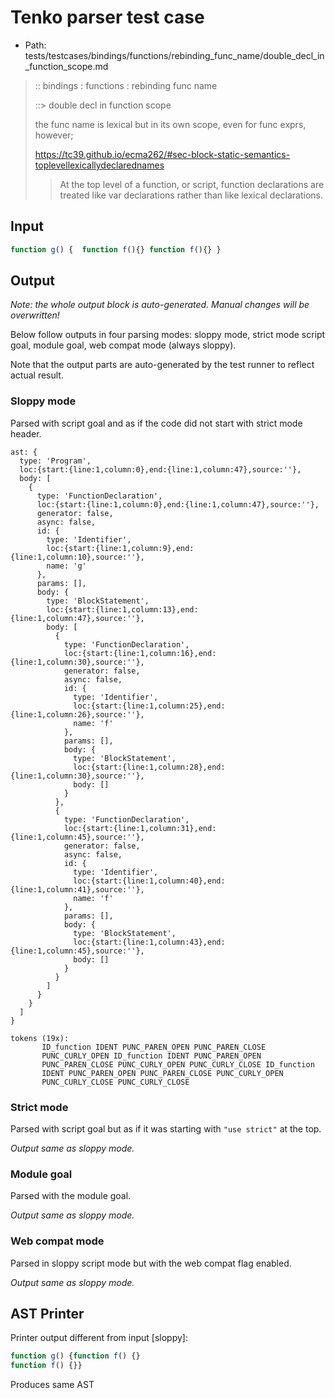 # Tenko parser test case

- Path: tests/testcases/bindings/functions/rebinding_func_name/double_decl_in_function_scope.md

> :: bindings : functions : rebinding func name
>
> ::> double decl in function scope
> 
> the func name is lexical but in its own scope, even for func exprs, however;
> 
> https://tc39.github.io/ecma262/#sec-block-static-semantics-toplevellexicallydeclarednames
> 
> > At the top level of a function, or script, function declarations are treated like var declarations rather than like lexical declarations.

## Input

`````js
function g() {  function f(){} function f(){} }
`````

## Output

_Note: the whole output block is auto-generated. Manual changes will be overwritten!_

Below follow outputs in four parsing modes: sloppy mode, strict mode script goal, module goal, web compat mode (always sloppy).

Note that the output parts are auto-generated by the test runner to reflect actual result.

### Sloppy mode

Parsed with script goal and as if the code did not start with strict mode header.

`````
ast: {
  type: 'Program',
  loc:{start:{line:1,column:0},end:{line:1,column:47},source:''},
  body: [
    {
      type: 'FunctionDeclaration',
      loc:{start:{line:1,column:0},end:{line:1,column:47},source:''},
      generator: false,
      async: false,
      id: {
        type: 'Identifier',
        loc:{start:{line:1,column:9},end:{line:1,column:10},source:''},
        name: 'g'
      },
      params: [],
      body: {
        type: 'BlockStatement',
        loc:{start:{line:1,column:13},end:{line:1,column:47},source:''},
        body: [
          {
            type: 'FunctionDeclaration',
            loc:{start:{line:1,column:16},end:{line:1,column:30},source:''},
            generator: false,
            async: false,
            id: {
              type: 'Identifier',
              loc:{start:{line:1,column:25},end:{line:1,column:26},source:''},
              name: 'f'
            },
            params: [],
            body: {
              type: 'BlockStatement',
              loc:{start:{line:1,column:28},end:{line:1,column:30},source:''},
              body: []
            }
          },
          {
            type: 'FunctionDeclaration',
            loc:{start:{line:1,column:31},end:{line:1,column:45},source:''},
            generator: false,
            async: false,
            id: {
              type: 'Identifier',
              loc:{start:{line:1,column:40},end:{line:1,column:41},source:''},
              name: 'f'
            },
            params: [],
            body: {
              type: 'BlockStatement',
              loc:{start:{line:1,column:43},end:{line:1,column:45},source:''},
              body: []
            }
          }
        ]
      }
    }
  ]
}

tokens (19x):
       ID_function IDENT PUNC_PAREN_OPEN PUNC_PAREN_CLOSE
       PUNC_CURLY_OPEN ID_function IDENT PUNC_PAREN_OPEN
       PUNC_PAREN_CLOSE PUNC_CURLY_OPEN PUNC_CURLY_CLOSE ID_function
       IDENT PUNC_PAREN_OPEN PUNC_PAREN_CLOSE PUNC_CURLY_OPEN
       PUNC_CURLY_CLOSE PUNC_CURLY_CLOSE
`````

### Strict mode

Parsed with script goal but as if it was starting with `"use strict"` at the top.

_Output same as sloppy mode._

### Module goal

Parsed with the module goal.

_Output same as sloppy mode._

### Web compat mode

Parsed in sloppy script mode but with the web compat flag enabled.

_Output same as sloppy mode._

## AST Printer

Printer output different from input [sloppy]:

````js
function g() {function f() {}
function f() {}}
````

Produces same AST
